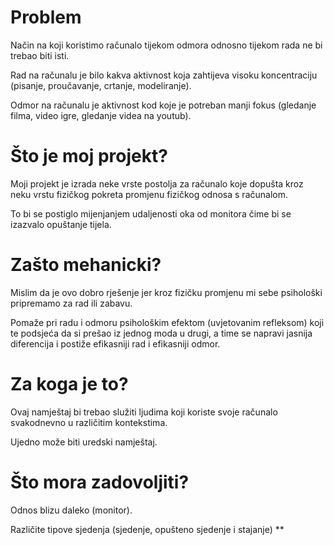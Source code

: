 # Problem

Način na koji koristimo računalo tijekom odmora odnosno tijekom rada ne bi trebao biti isti.

Rad na računalu je bilo kakva aktivnost koja zahtijeva visoku koncentraciju (pisanje, proučavanje, crtanje, modeliranje).

Odmor na računalu je aktivnost kod koje je potreban manji fokus (gledanje filma, video igre, gledanje videa na youtub).

# Što je moj projekt?

Moji projekt je izrada neke vrste postolja za računalo koje dopušta kroz neku vrstu fizičkog pokreta promjenu fizičkog odnosa s računalom.

To bi se postiglo mijenjanjem udaljenosti oka od monitora čime bi se izazvalo opuštanje tijela.

# Zašto mehanicki?

Mislim da je ovo dobro rješenje jer kroz fizičku promjenu mi sebe psihološki pripremamo za rad ili zabavu.

Pomaže pri radu i odmoru psihološkim efektom (uvjetovanim refleksom) koji te podsjeća da si prešao iz jednog moda u drugi, a time se napravi jasnija diferencija i postiže efikasniji rad i efikasniji odmor.

# Za koga je to?

Ovaj namještaj bi trebao služiti ljudima koji koriste svoje računalo svakodnevno u različitim kontekstima.

Ujedno može biti uredski namještaj.

# Što mora zadovoljiti?

Odnos blizu daleko (monitor).

Različite tipove sjedenja (sjedenje, opušteno sjedenje i stajanje)
**
